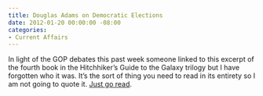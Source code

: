 ```yaml
---
title: Douglas Adams on Democratic Elections
date: 2012-01-20 00:00:00 -08:00
categories:
- Current Affairs
---
```


<p>In light of the GOP debates this past week someone linked to this excerpt of the fourth book in the Hitchhiker’s Guide to the Galaxy trilogy but I have forgotten who it was. It’s the sort of thing you need to read in its entirety so I am not going to quote it. <a href="http://wso.williams.edu/~rcarson/lizards.html">Just go read</a>.</p>
